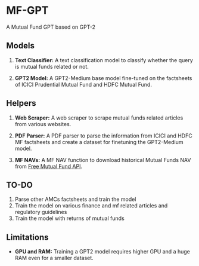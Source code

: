 # MF-GPT
A Mutual Fund GPT based on GPT-2

## Models

1. **Text Classifier:** A text classification model to classify whether the query is mutual funds related or not.

2. **GPT2 Model:** A GPT2-Medium base model fine-tuned on the factsheets of ICICI Prudential Mutual Fund and HDFC Mutual Fund.

## Helpers

1. **Web Scraper:** A web scraper to scrape mutual funds related articles from various websites.

2. **PDF Parser:** A PDF parser to parse the information from ICICI and HDFC MF factsheets and create a dataset for finetuning the GPT2-Medium model.

3. **MF NAVs:** A MF NAV function to download historical Mutual Funds NAV from [Free Mutual Fund API](https://www.mfapi.in/).

## TO-DO

1. Parse other AMCs factsheets and train the model
2. Train the model on various finance and mf related articles and regulatory guidelines
3. Train the model with returns of mutual funds

## Limitations

- **GPU and RAM:** Training a GPT2 model requires higher GPU and a huge RAM even for a smaller dataset.
